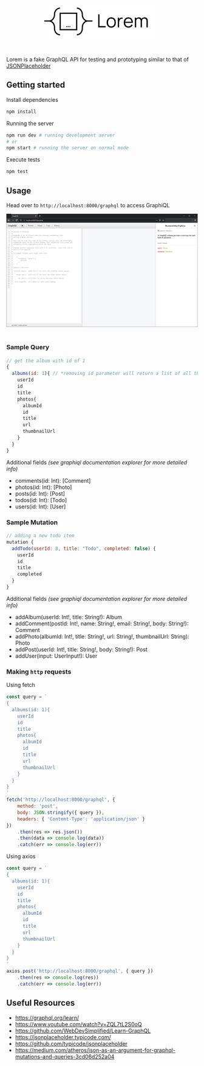 <div align="center">
  <img src="images/banner.png" height="100px"/>
</div>
<br/>

Lorem is a fake GraphQL API for testing and prototyping similar to that of [JSONPlaceholder](https://jsonplaceholder.typicode.com/)

## Getting started
Install dependencies
```bash
npm install
```
Running the server
```bash
npm run dev # running development server
# or
npm start # running the server on normal mode
```
Execute tests
```bash
npm test
```

## Usage
Head over to ```http://localhost:8000/graphql``` to access GraphiQL
<div align="center">
  <img src="images/graphiql.png"/>
</div>
<br/>

### Sample Query
```javascript
// get the album with id of 1
{
  albums(id: 1){ // *removing id parameter will return a list of all the albums
    userId
    id
    title
    photos{
      albumId
      id
      title
      url
      thumbnailUrl
    }
  }
}
```
Additional fields *(see graphiql documentation explorer for more detailed info)*

- comments(id: Int): [Comment]
- photos(id: Int): [Photo]
- posts(id: Int): [Post]
- todos(id: Int): [Todo]
- users(id: Int): [User]


### Sample Mutation
```javascript
// adding a new todo item
mutation {
  addTodo(userId: 8, title: "Todo", completed: false) {
    userId
    id
    title
    completed
  }
}
```
Additional fields *(see graphiql documentation explorer for more detailed info)*

- addAlbum(userId: Int!, title: String!): Album
- addComment(postId: Int!, name: String!, email: String!, body: String!): Comment
- addPhoto(albumId: Int!, title: String!, url: String!, thumbnailUrl: String): Photo
- addPost(userId: Int!, title: String!, body: String!): Post
- addUser(input: UserInput!): User

### Making ```http``` requests
Using fetch
```javascript
const query = `
{
  albums(id: 1){
    userId
    id
    title
    photos{
      albumId
      id
      title
      url
      thumbnailUrl
    }
  }
}
`
fetch('http://localhost:8000/graphql', {
    method: 'post',
    body: JSON.stringify({ query }),
    headers: { 'Content-Type': 'application/json' }
})
    .then(res => res.json())
    .then(data => console.log(data))
    .catch(err => console.log(err))
```
Using axios
```javascript
const query = `
{
  albums(id: 1){
    userId
    id
    title
    photos{
      albumId
      id
      title
      url
      thumbnailUrl
    }
  }
}
`
axios.post('http://localhost:8000/graphql', { query })
    .then(res => console.log(res))
    .catch(err => console.log(err))
```

## Useful Resources
- https://graphql.org/learn/
- https://www.youtube.com/watch?v=ZQL7tL2S0oQ
- https://github.com/WebDevSimplified/Learn-GraphQL
- https://jsonplaceholder.typicode.com/
- https://github.com/typicode/jsonplaceholder
- https://medium.com/atheros/json-as-an-argument-for-graphql-mutations-and-queries-3cd06d252a04
